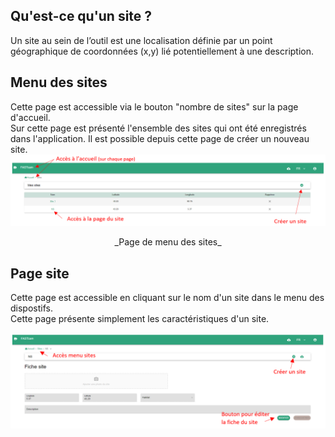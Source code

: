 ## Qu'est-ce qu'un site ?

Un site au sein de l’outil est une localisation définie par un point géographique de coordonnées (x,y) lié potentiellement à une description.

## Menu des sites

Cette page est accessible via le bouton "nombre de sites" sur la page d'accueil. <br>
Sur cette page est présenté l'ensemble des sites qui ont été enregistrés dans l'application. Il est possible depuis cette page de créer un nouveau site.
![sites](../assets/sites.png)

<center>_Page de menu des sites_</center>

## Page site

Cette page est accessible en cliquant sur le nom d'un site dans le menu des dispostifs. <br>
Cette page présente simplement les caractéristiques d'un site.

![site](../assets/site_page.png)
